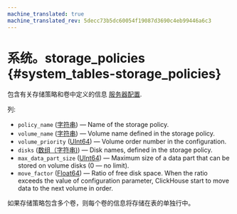 ```yaml
---
machine_translated: true
machine_translated_rev: 5decc73b5dc60054f19087d3690c4eb99446a6c3
---
```


# 系统。storage\_policies {#system_tables-storage_policies}

包含有关存储策略和卷中定义的信息 [服务器配置](../../engines/table-engines/mergetree-family/mergetree.md#table_engine-mergetree-multiple-volumes_configure).

列:

-   `policy_name` ([字符串](../../sql-reference/data-types/string.md)) — Name of the storage policy.
-   `volume_name` ([字符串](../../sql-reference/data-types/string.md)) — Volume name defined in the storage policy.
-   `volume_priority` ([UInt64](../../sql-reference/data-types/int-uint.md)) — Volume order number in the configuration.
-   `disks` ([数组（字符串)](../../sql-reference/data-types/array.md)) — Disk names, defined in the storage policy.
-   `max_data_part_size` ([UInt64](../../sql-reference/data-types/int-uint.md)) — Maximum size of a data part that can be stored on volume disks (0 — no limit).
-   `move_factor` ([Float64](../../sql-reference/data-types/float.md)) — Ratio of free disk space. When the ratio exceeds the value of configuration parameter, ClickHouse start to move data to the next volume in order.

如果存储策略包含多个卷，则每个卷的信息将存储在表的单独行中。
